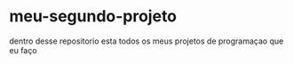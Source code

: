 # meu-segundo-projeto

dentro desse repositorio esta todos os meus projetos de programaçao que eu faço 
